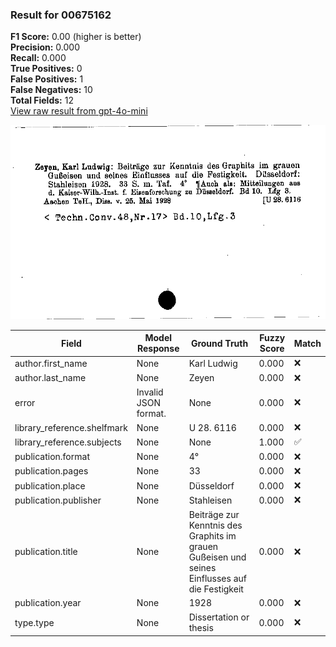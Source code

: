 ### Result for 00675162
**F1 Score:** 0.00 (higher is better)<br>**Precision:** 0.000<br>**Recall:** 0.000<br>**True Positives:** 0<br>**False Positives:** 1<br>**False Negatives:** 10<br>**Total Fields:** 12<br>[View raw result from gpt-4o-mini](https://github.com/RISE-UNIBAS/humanities_data_benchmark/blob/main/results/2025-10-03/T0164/request_T0164_00675162.json)

<img src="https://github.com/RISE-UNIBAS/humanities_data_benchmark/blob/main/benchmarks/zettelkatalog/images/00675162.jpg?raw=true" alt="00675162" width="600px">

| Field | Model Response | Ground Truth | Fuzzy Score | Match |
|-------|----------------|--------------|-------------|-------|
| author.first_name | None | Karl Ludwig | 0.000 | ❌ |
| author.last_name | None | Zeyen | 0.000 | ❌ |
| error | Invalid JSON format. | None | 0.000 | ❌ |
| library_reference.shelfmark | None | U 28. 6116 | 0.000 | ❌ |
| library_reference.subjects | None | None | 1.000 | ✅ |
| publication.format | None | 4° | 0.000 | ❌ |
| publication.pages | None | 33 | 0.000 | ❌ |
| publication.place | None | Düsseldorf | 0.000 | ❌ |
| publication.publisher | None | Stahleisen | 0.000 | ❌ |
| publication.title | None | Beiträge zur Kenntnis des Graphits im grauen Gußeisen und seines Einflusses auf die Festigkeit | 0.000 | ❌ |
| publication.year | None | 1928 | 0.000 | ❌ |
| type.type | None | Dissertation or thesis | 0.000 | ❌ |
